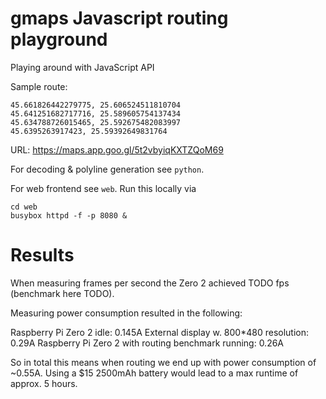 # gmaps Javascript routing playground
Playing around with JavaScript API

Sample route:

    45.661826442279775, 25.606524511810704
    45.641251682717716, 25.589605754137434
    45.634788726015465, 25.592675482083997
    45.6395263917423, 25.59392649831764

URL: https://maps.app.goo.gl/5t2vbyiqKXTZQoM69

For decoding & polyline generation see `python`.

For web frontend see `web`. Run this locally via

    cd web
    busybox httpd -f -p 8080 &

# Results

When measuring frames per second the Zero 2 achieved TODO fps (benchmark here TODO).

Measuring power consumption resulted in the following:

Raspberry Pi Zero 2 idle: 0.145A
External display w. 800*480 resolution: 0.29A
Raspberry Pi Zero 2 with routing benchmark running: 0.26A

So in total this means when routing we end up with power consumption of ~0.55A. Using a $15 2500mAh battery would lead to a max runtime of approx. 5 hours.